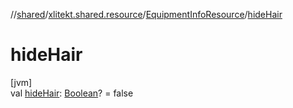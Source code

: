 //[shared](../../../index.md)/[xlitekt.shared.resource](../index.md)/[EquipmentInfoResource](index.md)/[hideHair](hide-hair.md)

# hideHair

[jvm]\
val [hideHair](hide-hair.md): [Boolean](https://kotlinlang.org/api/latest/jvm/stdlib/kotlin/-boolean/index.html)? = false
